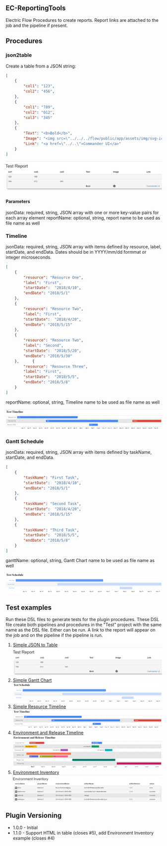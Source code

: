 ## EC-ReportingTools
Electric Flow Procedures to create reports.  Report links are attached to the job and the pipeline if present.

## Procedures
### json2table
Create a table from a JSON string:
```JSON
[
	{
		"col1": "123",
		"col2": "456",
	},
	{
		"col1": "789",
		"col2": "012",
		"col3": "345"
	},
	{
		"Text": "<b>Bold</b>",
		"Image": "<img src=\"../../../flow/public/app/assets/img/svg-icons/icon-nodes.svg\" height=\"20\" width=\"20\">",
		"Link": "<a href=\"../..\">Commander UI</a>"
	}
]
```

![Sample Table](pages/images/TableSample.PNG)

#### Parameters
jsonData: required, string, JSON array with one or more key-value pairs for each array element
reportName: optional, string, report name to be used as file name as well

### Timeline
jsonData: required, string, JSON array with items defined by resource, label, startDate, and endData.  Dates should be in YYYY/mm/dd formmat or integer microseconds.
```JSON
[
	{
		"resource": "Resource One",
		"label": "First",
		"startDate":  "2018/4/10",
		"endDate": "2018/5/1"
	},
	{
		"resource": "Resource Two",
		"label": "First",
		"startDate":  "2018/4/20",
		"endDate": "2018/5/15"
	},
	{
		"resource": "Resource Two",
		"label": "Second",
		"startDate":  "2018/5/20",
		"endDate": "2018/5/30"
	},		{
		"resource": "Resource Three",
		"label": "First",
		"startDate":  "2018/5/5",
		"endDate": "2018/5/8"
	}
]
```
reportName: optional, string, Timeline name to be used as file name as well

![Sample Timeline](pages/images/TimelineSample.PNG)

### Gantt Schedule
jsonData: required, string, JSON array with items defined by taskName, startDate, and endData.
```JSON
[
	{
		"taskName": "First Task",
		"startDate":  "2018/4/10",
		"endDate": "2018/5/1"
	},
	{
		"taskName": "Second Task",
		"startDate":  "2018/4/20",
		"endDate": "2018/5/15"
	},
	{
		"taskName": "Third Task",
		"startDate":  "2018/5/5",
		"endDate": "2018/5/8"
	}
]
```
ganttName: optional, string, Gantt Chart name to be used as file name as well

![Sample Gantt Chart](pages/images/GanttChartSample.PNG)

## Test examples
Run these DSL files to generate tests for the plugin procedures.  These DSL file create both pipelines and procedures in the "Test" project with the same name as the DSL file. Either can be run.  A link to the report will appear on the job and on the pipeline if the pipeline is run.
1. [Simple JSON to Table](dsl/test/json2table.dsl)
![TableSample](pages/images/TableSample.PNG)
1. [Simple Gantt Chart](dsl/test/GanttSchedule.dsl)
![GanttChartSample](pages/images/GanttChartSample.PNG)
1. [Simple Resource Timeline](dsl/test/Timeline.dsl)
![TimelineSample](pages/images/TimelineSample.PNG)
1. [Environment and Release Timeline](dsl/test/EnvironmentReleaseTimeline.groovy)
![EnvironmentReleasePhasesTimeline](pages/images/EnvironmentReleasePhasesTimeline.PNG)
1. [Environment Inventory](dsl/test/EnvironmentInventory.groovy)
![EnvironmentInventory](pages/images/EnvironmentInventory.PNG)

## Plugin Versioning
* 1.0.0 - Initial
* 1.1.0 - Support HTML in table (closes #5), add Environment Inventory example (closes #4)
